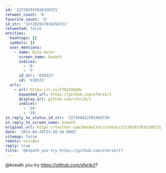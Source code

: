 ```yaml
---
id: '327202937816350721'
retweet_count: '0'
favorite_count: '0'
id_str: '327202937816350721'
retweeted: false
entities:
  hashtags: []
  symbols: []
  user_mentions:
    - name: Kyle Aster
      screen_name: kneath
      indices:
        - '0'
        - '7'
      id_str: '638323'
      id: '638323'
  urls:
    - url: https://t.co/I7D2XUdq9z
      expanded_url: https://github.com/sferik/t
      display_url: github.com/sferik/t
      indices:
        - '16'
        - '39'
in_reply_to_status_id_str: '327200812591902720'
in_reply_to_screen_name: kneath
original_url: https://twitter.com/benbalter/status/327202937816350721
date: '2013-04-24T23:30:34.000Z'
sitemap: false
robots: noindex
reply: true
title: '@kneath you try https://github.com/sferik/t?'
---
```


@kneath you try https://github.com/sferik/t?